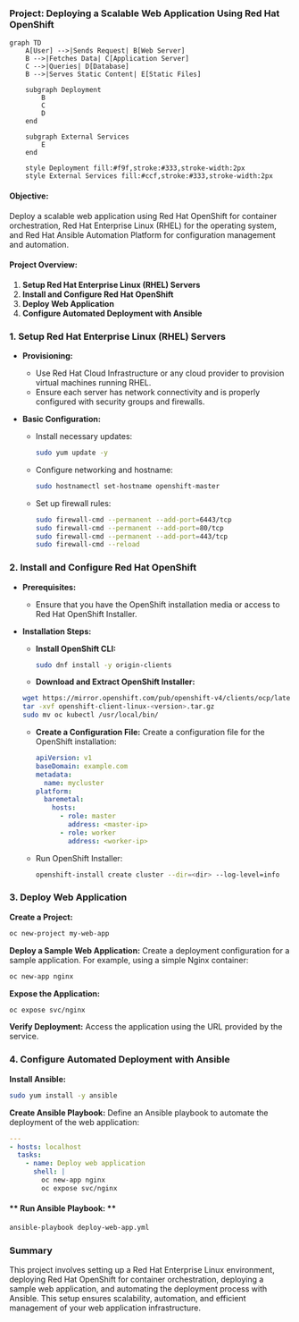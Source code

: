 ### Project: **Deploying a Scalable Web Application Using Red Hat OpenShift**

```mermaid
graph TD
    A[User] -->|Sends Request| B[Web Server]
    B -->|Fetches Data| C[Application Server]
    C -->|Queries| D[Database]
    B -->|Serves Static Content| E[Static Files]
    
    subgraph Deployment
        B
        C
        D
    end

    subgraph External Services
        E
    end

    style Deployment fill:#f9f,stroke:#333,stroke-width:2px
    style External Services fill:#ccf,stroke:#333,stroke-width:2px
```


#### **Objective:**

Deploy a scalable web application using Red Hat OpenShift for container orchestration, Red Hat Enterprise 
Linux (RHEL) for the operating system, and Red Hat Ansible Automation Platform for configuration 
management and automation.

#### **Project Overview:**

1.  **Setup Red Hat Enterprise Linux (RHEL) Servers**
2.  **Install and Configure Red Hat OpenShift**
3.  **Deploy Web Application**
4.  **Configure Automated Deployment with Ansible**

### **1. Setup Red Hat Enterprise Linux (RHEL) Servers**

-   **Provisioning:**
    
    -   Use Red Hat Cloud Infrastructure or any cloud provider to provision virtual machines running RHEL.
    -   Ensure each server has network connectivity and is properly configured with security groups and 
firewalls.
-   **Basic Configuration:**
    
    -   Install necessary updates:

		```bash
		sudo yum update -y
		```

	- Configure networking and hostname:
		```bash
		sudo hostnamectl set-hostname openshift-master
		```

	- Set up firewall rules:
		```bash
		sudo firewall-cmd --permanent --add-port=6443/tcp
		sudo firewall-cmd --permanent --add-port=80/tcp
		sudo firewall-cmd --permanent --add-port=443/tcp
		sudo firewall-cmd --reload
		```

### **2. Install and Configure Red Hat OpenShift**

-   **Prerequisites:**
    
    -   Ensure that you have the OpenShift installation media or access to Red Hat OpenShift Installer.
-   **Installation Steps:**
    
    -   **Install OpenShift CLI:**

		```bash
		sudo dnf install -y origin-clients
		```
	- **Download and Extract OpenShift Installer:**
	```bash
	wget https://mirror.openshift.com/pub/openshift-v4/clients/ocp/latest/openshift-client-linux-<version>.tar.gz
	tar -xvf openshift-client-linux-<version>.tar.gz
	sudo mv oc kubectl /usr/local/bin/
	```
	- **Create a Configuration File:** Create a configuration file for the OpenShift installation:

		```yaml
		apiVersion: v1
		baseDomain: example.com
		metadata:
		  name: mycluster
		platform:
		  baremetal:
		    hosts:
		      - role: master
		        address: <master-ip>
		      - role: worker
		        address: <worker-ip>
		```
	- Run OpenShift Installer:

		```bash
		openshift-install create cluster --dir=<dir> --log-level=info
		```

### **3. Deploy Web Application**

**Create a Project:**

```bash
oc new-project my-web-app
```
**Deploy a Sample Web Application:** Create a deployment configuration for a sample application. For 
example, using a simple Nginx container:

```bash
oc new-app nginx
```
**Expose the Application:**

```bash
oc expose svc/nginx
```
**Verify Deployment:** Access the application using the URL provided by the service.


### **4. Configure Automated Deployment with Ansible**

**Install Ansible:**

```bash
sudo yum install -y ansible
```

**Create Ansible Playbook:** 
Define an Ansible playbook to automate the deployment of the web application:

```yml
---
- hosts: localhost
  tasks:
    - name: Deploy web application
      shell: |
        oc new-app nginx
        oc expose svc/nginx
```

#### ** Run Ansible Playbook: **

```bash
ansible-playbook deploy-web-app.yml
```

### **Summary**

This project involves setting up a Red Hat Enterprise Linux environment, deploying Red Hat OpenShift for 
container orchestration, deploying a sample web application, and automating the deployment process with 
Ansible. This setup ensures scalability, automation, and efficient management of your web application 
infrastructure.

